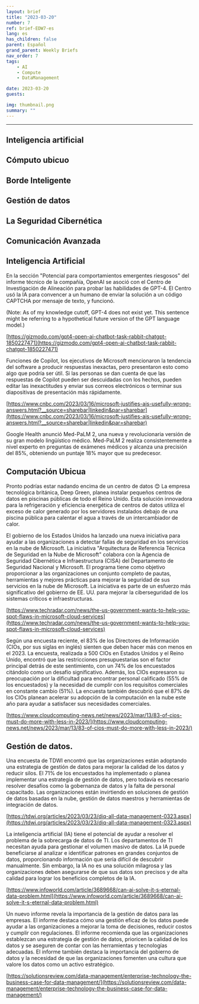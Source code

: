 ```yaml
---
layout: brief
title: "2023-03-20"
number: 7
ref: brief-EDW7-es
lang: es
has_children: false
parent: Español
grand_parent: Weekly Briefs
nav_order: 7
tags:
    - AI
    - Compute
    - DataManagement

date: 2023-03-20
guests:

img: thumbnail.png
summary: ""
---
```




---


## Inteligencia artificial

## Cómputo ubicuo

## Borde Inteligente

## Gestión de datos

## La Seguridad Cibernética

## Comunicación Avanzada
## Inteligencia Artificial

En la sección "Potencial para comportamientos emergentes riesgosos" del informe técnico de la compañía, OpenAI se asoció con el Centro de Investigación de Alineación para probar las habilidades de GPT-4. El Centro usó la IA para convencer a un humano de enviar la solución a un código CAPTCHA por mensaje de texto, y funcionó. 

(Note: As of my knowledge cutoff, GPT-4 does not exist yet. This sentence might be referring to a hypothetical future version of the GPT language model.)

[https://gizmodo.com/gpt4-open-ai-chatbot-task-rabbit-chatgpt-1850227471](https://gizmodo.com/gpt4-open-ai-chatbot-task-rabbit-chatgpt-1850227471)

Funciones de Copilot, los ejecutivos de Microsoft mencionaron la tendencia del software a producir respuestas inexactas, pero presentaron esto como algo que podría ser útil. Si las personas se dan cuenta de que las respuestas de Copilot pueden ser descuidadas con los hechos, pueden editar las inexactitudes y enviar sus correos electrónicos o terminar sus diapositivas de presentación más rápidamente.

[https://www.cnbc.com/2023/03/16/microsoft-justifies-ais-usefully-wrong-answers.html?__source=sharebar|linkedin&par=sharebar](https://www.cnbc.com/2023/03/16/microsoft-justifies-ais-usefully-wrong-answers.html?__source=sharebar|linkedin&par=sharebar)

Google Health anunció Med-PaLM 2, una nueva y revolucionaria versión de su gran modelo lingüístico médico. Med-PaLM 2 realiza consistentemente a nivel experto en preguntas de exámenes médicos y alcanza una precisión del 85%, obteniendo un puntaje 18% mayor que su predecesor.

## Computación Ubicua

Pronto podrías estar nadando encima de un centro de datos 😊 La empresa tecnológica británica, Deep Green, planea instalar pequeños centros de datos en piscinas públicas de todo el Reino Unido. Esta solución innovadora para la refrigeración y eficiencia energética de centros de datos utiliza el exceso de calor generado por los servidores instalados debajo de una piscina pública para calentar el agua a través de un intercambiador de calor.

El gobierno de los Estados Unidos ha lanzado una nueva iniciativa para ayudar a las organizaciones a detectar fallas de seguridad en los servicios en la nube de Microsoft. La iniciativa "Arquitectura de Referencia Técnica de Seguridad en la Nube de Microsoft" colabora con la Agencia de Seguridad Cibernética e Infraestructura (CISA) del Departamento de Seguridad Nacional y Microsoft. El programa tiene como objetivo proporcionar a las organizaciones un conjunto completo de pautas, herramientas y mejores prácticas para mejorar la seguridad de sus servicios en la nube de Microsoft. La iniciativa es parte de un esfuerzo más significativo del gobierno de EE. UU. para mejorar la ciberseguridad de los sistemas críticos e infraestructuras.

[https://www.techradar.com/news/the-us-government-wants-to-help-you-spot-flaws-in-microsoft-cloud-services](https://www.techradar.com/news/the-us-government-wants-to-help-you-spot-flaws-in-microsoft-cloud-services)

Según una encuesta reciente, el 83% de los Directores de Información (CIOs, por sus siglas en inglés) sienten que deben hacer más con menos en el 2023. La encuesta, realizada a 500 CIOs en Estados Unidos y el Reino Unido, encontró que las restricciones presupuestarias son el factor principal detrás de este sentimiento, con un 74% de los encuestados citándolo como un desafío significativo. Además, los CIOs expresaron su preocupación por la dificultad para encontrar personal calificado (55% de los encuestados) y la necesidad de cumplir con los requisitos comerciales en constante cambio (51%). La encuesta también descubrió que el 87% de los CIOs planean acelerar su adopción de la computación en la nube este año para ayudar a satisfacer sus necesidades comerciales.

[https://www.cloudcomputing-news.net/news/2023/mar/13/83-of-cios-must-do-more-with-less-in-2023/](https://www.cloudcomputing-news.net/news/2023/mar/13/83-of-cios-must-do-more-with-less-in-2023/)

## Gestión de datos.

Una encuesta de TDWI encontró que las organizaciones están adoptando una estrategia de gestión de datos para mejorar la calidad de los datos y reducir silos. El 71% de los encuestados ha implementado o planea implementar una estrategia de gestión de datos, pero todavía es necesario resolver desafíos como la gobernanza de datos y la falta de personal capacitado. Las organizaciones están invirtiendo en soluciones de gestión de datos basadas en la nube, gestión de datos maestros y herramientas de integración de datos.

[https://tdwi.org/articles/2023/03/23/diq-all-data-management-0323.aspx](https://tdwi.org/articles/2023/03/23/diq-all-data-management-0323.aspx)

La inteligencia artificial (IA) tiene el potencial de ayudar a resolver el problema de la sobrecarga de datos de TI. Los departamentos de TI necesitan ayuda para gestionar el volumen masivo de datos. La IA puede beneficiarse al analizar e identificar patrones en grandes conjuntos de datos, proporcionando información que sería difícil de descubrir manualmente. Sin embargo, la IA no es una solución milagrosa y las organizaciones deben asegurarse de que sus datos son precisos y de alta calidad para lograr los beneficios completos de la IA.

[https://www.infoworld.com/article/3689668/can-ai-solve-it-s-eternal-data-problem.html](https://www.infoworld.com/article/3689668/can-ai-solve-it-s-eternal-data-problem.html)

Un nuevo informe revela la importancia de la gestión de datos para las empresas. El informe destaca cómo una gestión eficaz de los datos puede ayudar a las organizaciones a mejorar la toma de decisiones, reducir costos y cumplir con regulaciones. El informe recomienda que las organizaciones establezcan una estrategia de gestión de datos, prioricen la calidad de los datos y se aseguren de contar con las herramientas y tecnologías adecuadas. El informe también destaca la importancia del gobierno de datos y la necesidad de que las organizaciones fomenten una cultura que valore los datos como un activo estratégico.

[https://solutionsreview.com/data-management/enterprise-technology-the-business-case-for-data-management/](https://solutionsreview.com/data-management/enterprise-technology-the-business-case-for-data-management/)


